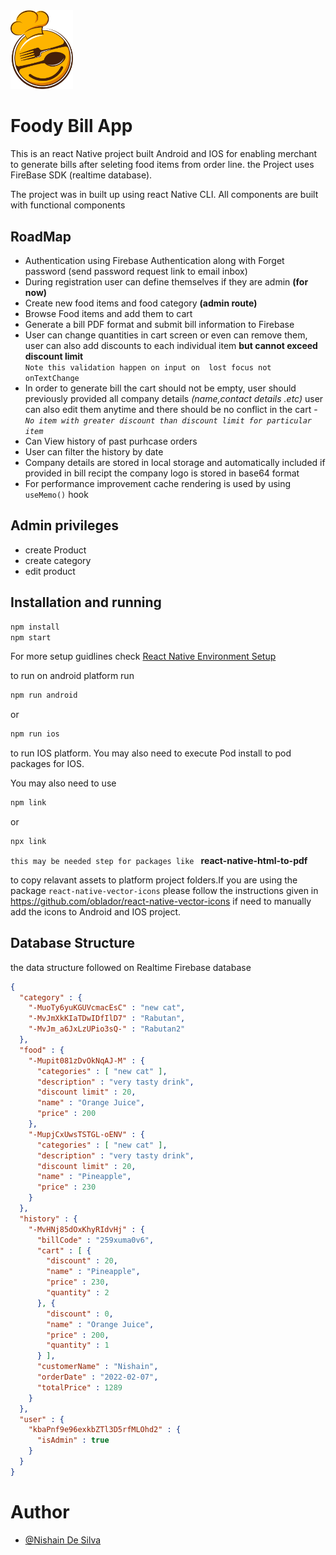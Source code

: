 <img src="components\assets\food.png" alt="drawing" style="width:100px;"/>

# Foody Bill App
This is an react Native project built Android and IOS for enabling merchant to generate bills after seleting food items from order line. the Project uses FireBase SDK (realtime database).

The project was in built up using react Native CLI. All components are built with functional components
## RoadMap

- Authentication using Firebase Authentication along with Forget password (send password request link to email inbox)
- During registration user can define themselves if they are admin **(for now)**
- Create new food items and food category **(admin route)**
- Browse Food items and add them to cart
- Generate a bill PDF format and submit bill information to Firebase
- User can change quantities in cart screen or even can remove them, user can also add discounts to each individual item **but cannot exceed discount limit**  
``
 Note this validation happen on input on  lost focus not onTextChange
 ``
- In order to generate bill the cart should not be empty, user should previously provided all company details *(name,contact details .etc)* user can also edit them anytime and there should be no conflict in the cart - *`No item with greater discount than discount limit for particular item`*
- Can View history of past purhcase orders
- User can filter the history by date
- Company details are stored in local storage and automatically included if provided in bill recipt the company logo is stored in base64 format
- For performance improvement cache rendering is used by using ``useMemo()`` hook

## Admin privileges

- create Product
- create category
- edit product

## Installation and running

```bash
npm install
npm start
````
For more setup guidlines check [React Native Environment Setup](https://reactnative.dev/docs/environment-setup)

to run on android platform run
```bash
npm run android
```
or 
```bash
npm run ios
```
to run IOS platform.
You may also need to execute Pod install to pod packages for IOS.

You may also need to use 
```bash
npm link
```
or
```bash
npx link
```

`this may be needed step for packages like ` **react-native-html-to-pdf**

to copy relavant assets to platform project folders.If you are using the package ``react-native-vector-icons`` please follow the instructions given in https://github.com/oblador/react-native-vector-icons if need to manually add the icons to Android and IOS project.

## Database Structure

the data structure followed on Realtime Firebase database
```json
{
  "category" : {
    "-MuoTy6yuKGUVcmacEsC" : "new cat",
    "-MvJmXkKIaTDwIDfIlD7" : "Rabutan",
    "-MvJm_a6JxLzUPio3sQ-" : "Rabutan2"
  },
  "food" : {
    "-Mupit081zDvOkNqAJ-M" : {
      "categories" : [ "new cat" ],
      "description" : "very tasty drink",
      "discount limit" : 20,
      "name" : "Orange Juice",
      "price" : 200
    },
    "-MupjCxUwsTSTGL-oENV" : {
      "categories" : [ "new cat" ],
      "description" : "very tasty drink",
      "discount limit" : 20,
      "name" : "Pineapple",
      "price" : 230
    }
  },
  "history" : {
    "-MvHNj85dOxKhyRIdvHj" : {
      "billCode" : "259xuma0v6",
      "cart" : [ {
        "discount" : 20,
        "name" : "Pineapple",
        "price" : 230,
        "quantity" : 2
      }, {
        "discount" : 0,
        "name" : "Orange Juice",
        "price" : 200,
        "quantity" : 1
      } ],
      "customerName" : "Nishain",
      "orderDate" : "2022-02-07",
      "totalPrice" : 1289
    }
  },
  "user" : {
    "kbaPnf9e96exkbZTl3D5rfMLOhd2" : {
      "isAdmin" : true
    }
  }
}

```



# Author

 - [@Nishain De Silva](https://github.com/Nishain/)